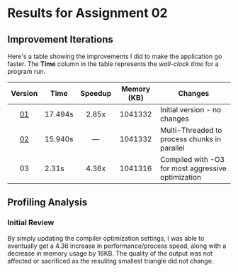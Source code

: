 # Results for Assignment 02

## Improvement Iterations

Here's a table showing the improvements I did to make the application go faster.  The **Time** column in the table represents the _wall-clock time_ for a program run.

| Version | Time | Speedup | Memory (KB) | Changes |
| :-----: | ---- | :-----: | :------: | ------- |
| [01](lychrel.cpp.orig) | 17.494s | 2.85x | 1041332 | Initial version - no changes |
| [02](lychrel_multi_threaded.cpp) | 15.940s | &mdash; | 1041332 | Multi-Threaded to process chunks in parallel |
| 03 | 2.31s | 4.36x | 1041316 | Compiled with -O3 for most aggressive optimization

## Profiling Analysis

### Initial Review

By simply updating the compiler optimization settings, I was able to eventually get a 4.36 increase in performance/process speed, along with a decrease in memory usage by 16KB. The quality of the output was not affected or sacrificed as the resulitng smallest triangle did not change.
